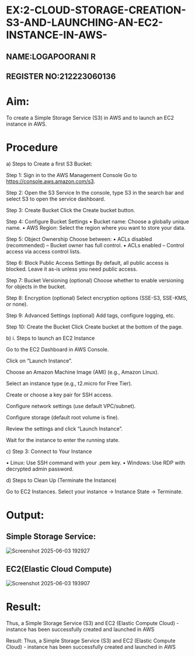 # EX:2-CLOUD-STORAGE-CREATION-S3-AND-LAUNCHING-AN-EC2-INSTANCE-IN-AWS-
## NAME:LOGAPOORANI R
## REGISTER NO:212223060136


# Aim: 
To create a Simple Storage Service (S3) in AWS and to launch an EC2 instance in AWS.

# Procedure
a) Steps to Create a first S3 Bucket:

Step 1: Sign in to the AWS Management Console Go to https://console.aws.amazon.com/s3. 

Step 2: Open the S3 Service In the console, type S3 in the search bar and select S3 to open the service dashboard. 

Step 3: Create Bucket Click the Create bucket button. 

Step 4: Configure Bucket Settings
• Bucket name: Choose a globally unique name. • AWS Region: Select the region where you want to store your data.

Step 5: Object Ownership Choose between: ▪ ACLs disabled (recommended) – Bucket owner has full control. ▪ ACLs enabled – Control access via access control lists.

Step 6: Block Public Access Settings By default, all public access is blocked. Leave it as-is unless you need public access. 

Step 7: Bucket Versioning (optional) Choose whether to enable versioning for objects in the bucket.

Step 8: Encryption (optional) Select encryption options (SSE-S3, SSE-KMS, or none). 

Step 9: Advanced Settings (optional) Add tags, configure logging, etc. 

Step 10: Create the Bucket Click Create bucket at the bottom of the page.

b) i. Steps to launch an EC2 Instance

Go to the EC2 Dashboard in AWS Console.

Click on “Launch Instance”.

Choose an Amazon Machine Image (AMI) (e.g., Amazon Linux).

Select an instance type (e.g., t2.micro for Free Tier).

Create or choose a key pair for SSH access.

Configure network settings (use default VPC/subnet).

Configure storage (default root volume is fine).

Review the settings and click “Launch Instance”.

Wait for the instance to enter the running state.

c) Step 3: Connect to Your Instance

• Linux: Use SSH command with your .pem key. • Windows: Use RDP with decrypted admin password.

d) Steps to Clean Up (Terminate the Instance)

Go to EC2 Instances.
Select your instance → Instance State → Terminate.

# Output:

## Simple Storage Service:
![Screenshot 2025-06-03 192927](https://github.com/user-attachments/assets/d771f1ed-90b9-4e3b-88d7-eb0c693ba2d6)



## EC2(Elastic Cloud Compute)
![Screenshot 2025-06-03 193907](https://github.com/user-attachments/assets/26426d7f-7b7e-4a79-870c-d19c6d86f7de)


# Result:
Thus, a Simple Storage Service (S3) and EC2 (Elastic Compute Cloud) - instance has been successfully created and launched in AWS



























Result:
Thus, a Simple Storage Service (S3) and EC2 (Elastic Compute Cloud) - instance has been successfully created and launched in AWS
 
